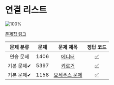 # 연결 리스트

![100%](https://progress-bar.dev/3/?scale=3&title=progress&width=500&color=babaca&suffix=/3)

[문제집 링크](https://www.acmicpc.net/workbook/view/7308)

| 문제 분류  | 문제 |                       문제 제목                       |            정답 코드             |
| :--------: | :--: | :---------------------------------------------------: | :------------------------------: |
| 연습 문제  | 1406 |    [에디터](https://www.acmicpc.net/problem/1406)     | [✅](BOJ_1406.cpp) |
| 기본 문제✔ | 5397 |    [키로거](https://www.acmicpc.net/problem/5397)     | [✅](BOJ_5397.cpp) |
| 기본 문제✔ | 1158 | [요세푸스 문제](https://www.acmicpc.net/problem/1158) | [✅](BOJ_1158.cpp) |
